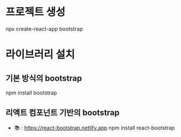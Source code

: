 # 프로젝트 생성
npx create-react-app bootstrap

# 라이브러리 설치
## 기본 방식의 bootstrap
npm install bootstrap

## 리액트 컴포넌트 기반의 bootstrap
- 📚 : https://react-bootstrap.netlify.app
npm install react-bootstrap
